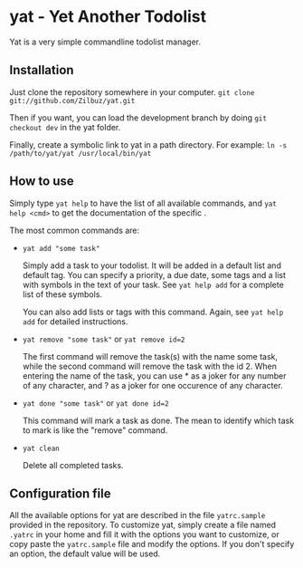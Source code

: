 yat - Yet Another Todolist
==========================

Yat is a very simple commandline todolist manager.

Installation
------------

Just clone the repository somewhere in your computer.
`git clone git://github.com/Zilbuz/yat.git`

Then if you want, you can load the development branch by doing 
`git checkout dev` in the yat folder.

Finally, create a symbolic link to yat in a path directory. For example:
`ln -s /path/to/yat/yat /usr/local/bin/yat`

How to use
----------

Simply type `yat help` to have the list of all available commands, and `yat
help <cmd>` to get the documentation of the specific <cmd>.

The most common commands are:

*   `yat add "some task"`

    Simply add a task to your todolist. It will be added in a default list and
    default tag. You can specify a priority, a due date, some tags and a list
    with symbols in the text of your task. See `yat help add` for a complete
    list of these symbols.

    You can also add lists or tags with this command. Again, see `yat help add`
    for detailed instructions.

*   `yat remove "some task"` or `yat remove id=2`

    The first command will remove the task(s) with the name some task, while the
    second command will remove the task with the id 2. When entering the name of
    the task, you can use * as a joker for any number of any character, and ? as
    a joker for one occurence of any character.

*   `yat done "some task"` or `yat done id=2`

    This command will mark a task as done. The mean to identify which task to
    mark is like the "remove" command.

*   `yat clean`

    Delete all completed tasks.


Configuration file
------------------

All the available options for yat are described in the file `yatrc.sample`
provided in the repository. To customize yat, simply create a file named
`.yatrc` in your home and fill it with the options you want to customize, or
copy paste the `yatrc.sample` file and modify the options. If you don't specify
an option, the default value will be used.

